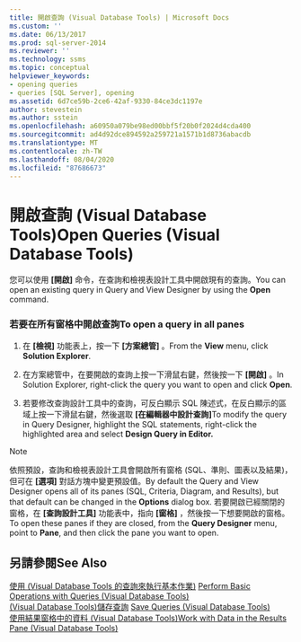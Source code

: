 ```yaml
---
title: 開啟查詢 (Visual Database Tools) | Microsoft Docs
ms.custom: ''
ms.date: 06/13/2017
ms.prod: sql-server-2014
ms.reviewer: ''
ms.technology: ssms
ms.topic: conceptual
helpviewer_keywords:
- opening queries
- queries [SQL Server], opening
ms.assetid: 6d7ce59b-2ce6-42af-9330-84ce3dc1197e
author: stevestein
ms.author: sstein
ms.openlocfilehash: a60950a079be98ed00bbf5f20b0f2024d4cda400
ms.sourcegitcommit: ad4d92dce894592a259721a1571b1d8736abacdb
ms.translationtype: MT
ms.contentlocale: zh-TW
ms.lasthandoff: 08/04/2020
ms.locfileid: "87686673"
---
```

# <a name="open-queries-visual-database-tools"></a><span data-ttu-id="e4420-102">開啟查詢 (Visual Database Tools)</span><span class="sxs-lookup"><span data-stu-id="e4420-102">Open Queries (Visual Database Tools)</span></span>
  <span data-ttu-id="e4420-103">您可以使用 **[開啟]** 命令，在查詢和檢視表設計工具中開啟現有的查詢。</span><span class="sxs-lookup"><span data-stu-id="e4420-103">You can open an existing query in Query and View Designer by using the **Open** command.</span></span>  
  
### <a name="to-open-a-query-in-all-panes"></a><span data-ttu-id="e4420-104">若要在所有窗格中開啟查詢</span><span class="sxs-lookup"><span data-stu-id="e4420-104">To open a query in all panes</span></span>  
  
1.  <span data-ttu-id="e4420-105">在 **[檢視]** 功能表上，按一下 **[方案總管]** 。</span><span class="sxs-lookup"><span data-stu-id="e4420-105">From the **View** menu, click **Solution Explorer**.</span></span>  
  
2.  <span data-ttu-id="e4420-106">在方案總管中，在要開啟的查詢上按一下滑鼠右鍵，然後按一下 **[開啟]** 。</span><span class="sxs-lookup"><span data-stu-id="e4420-106">In Solution Explorer, right-click the query you want to open and click **Open**.</span></span>  
  
3.  <span data-ttu-id="e4420-107">若要修改查詢設計工具中的查詢，可反白顯示 SQL 陳述式，在反白顯示的區域上按一下滑鼠右鍵，然後選取 **[在編輯器中設計查詢]**</span><span class="sxs-lookup"><span data-stu-id="e4420-107">To modify the query in Query Designer, highlight the SQL statements, right-click the highlighted area and select **Design Query in Editor.**</span></span>  
  
> [!NOTE]  
>  <span data-ttu-id="e4420-108">依照預設，查詢和檢視表設計工具會開啟所有窗格 (SQL、準則、圖表以及結果)，但可在 **[選項]** 對話方塊中變更預設值。</span><span class="sxs-lookup"><span data-stu-id="e4420-108">By default the Query and View Designer opens all of its panes (SQL, Criteria, Diagram, and Results), but that default can be changed in the **Options** dialog box.</span></span> <span data-ttu-id="e4420-109">若要開啟已經關閉的窗格，在 **[查詢設計工具]** 功能表中，指向 **[窗格]** ，然後按一下想要開啟的窗格。</span><span class="sxs-lookup"><span data-stu-id="e4420-109">To open these panes if they are closed, from the **Query Designer** menu, point to **Pane**, and then click the pane you want to open.</span></span>  
  
## <a name="see-also"></a><span data-ttu-id="e4420-110">另請參閱</span><span class="sxs-lookup"><span data-stu-id="e4420-110">See Also</span></span>  
 <span data-ttu-id="e4420-111">[使用 &#40;Visual Database Tools 的查詢來執行基本作業&#41;](visual-database-tools.md) </span><span class="sxs-lookup"><span data-stu-id="e4420-111">[Perform Basic Operations with Queries &#40;Visual Database Tools&#41;](visual-database-tools.md) </span></span>  
 <span data-ttu-id="e4420-112">[&#40;Visual Database Tools&#41;儲存查詢](save-queries-visual-database-tools.md) </span><span class="sxs-lookup"><span data-stu-id="e4420-112">[Save Queries &#40;Visual Database Tools&#41;](save-queries-visual-database-tools.md) </span></span>  
 [<span data-ttu-id="e4420-113">使用結果窗格中的資料 &#40;Visual Database Tools&#41;</span><span class="sxs-lookup"><span data-stu-id="e4420-113">Work with Data in the Results Pane &#40;Visual Database Tools&#41;</span></span>](results-pane-visual-database-tools.md)  
  
  
